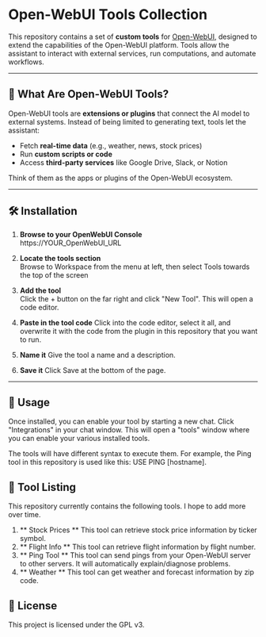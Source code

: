 # Open-WebUI Tools Collection

This repository contains a set of **custom tools** for [Open-WebUI](https://github.com/open-webui/open-webui), designed to extend the capabilities of the Open-WebUI platform. Tools allow the assistant to interact with external services, run computations, and automate workflows.  

---

## 🚀 What Are Open-WebUI Tools?

Open-WebUI tools are **extensions or plugins** that connect the AI model to external systems. Instead of being limited to generating text, tools let the assistant:  

- Fetch **real-time data** (e.g., weather, news, stock prices)  
- Run **custom scripts or code**  
- Access **third-party services** like Google Drive, Slack, or Notion  

Think of them as the apps or plugins of the Open-WebUI ecosystem.  

---

## 🛠️ Installation

1. **Browse to your OpenWebUI Console**  
    https://YOUR_OpenWebUI_URL

2. **Locate the tools section**  
    Browse to Workspace from the menu at left, then select Tools towards the top of the screen

3. **Add the tool**  
    Click the + button on the far right and click "New Tool".  This will open a code editor.

4. **Paste in the tool code**
    Click into the code editor, select it all, and overwrite it with the code from the plugin in this repository that you want to run.

5. **Name it**
    Give the tool a name and a description.

6.  **Save it** 
    Click Save at the bottom of the page.

---

## 📖 Usage

Once installed, you can enable your tool by starting a new chat.  Click "Integrations" in your chat window.  This will open a "tools" window where you can enable your various installed tools.

The tools will have different syntax to execute them.  For example, the Ping tool in this repository is used like this:  USE PING [hostname].

## 📖 Tool Listing
This repository currently contains the following tools.  I hope to add more over time.
1. ** Stock Prices ** This tool can retrieve stock price information by ticker symbol.
2. ** Flight Info **  This tool can retrieve flight information by flight number.
3. ** Ping Tool ** This tool can send pings from your Open-WebUI server to other servers.  It will automatically explain/diagnose problems.
4. ** Weather ** This tool can get weather and forecast information by zip code.

## 📜 License

This project is licensed under the GPL v3.  
